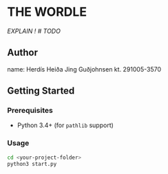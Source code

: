 # THE WORDLE 
*EXPLAIN ! # TODO*  

## Author
name: Herdís Heiða Jing Guðjohnsen
kt. 291005-3570

## Getting Started  
### Prerequisites  
- Python 3.4+ (for `pathlib` support)  

### Usage
```bash
cd <your-project-folder>
python3 start.py
```
